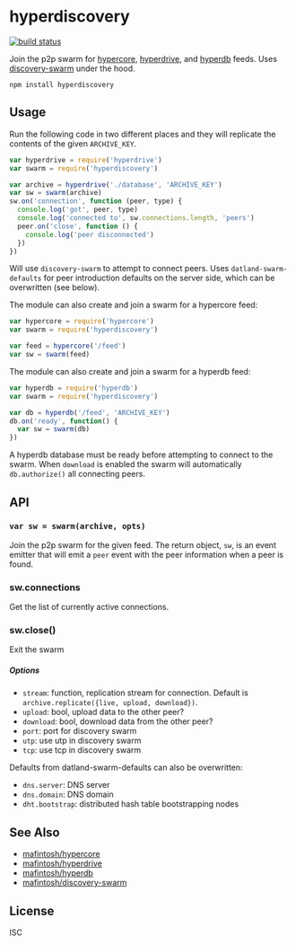 # hyperdiscovery

[![build status](https://travis-ci.org/karissa/hyperdiscovery.svg?branch=master)](http://travis-ci.org/karissa/hyperdiscovery)

Join the p2p swarm for [hypercore][core], [hyperdrive][drive], and [hyperdb][db] feeds. Uses
[discovery-swarm][swarm] under the hood.

```
npm install hyperdiscovery
```

## Usage

Run the following code in two different places and they will replicate the contents of the given `ARCHIVE_KEY`.

```js
var hyperdrive = require('hyperdrive')
var swarm = require('hyperdiscovery')

var archive = hyperdrive('./database', 'ARCHIVE_KEY')
var sw = swarm(archive)
sw.on('connection', function (peer, type) {
  console.log('got', peer, type) 
  console.log('connected to', sw.connections.length, 'peers')
  peer.on('close', function () {
    console.log('peer disconnected')
  })
})
```

Will use `discovery-swarm` to attempt to connect peers. Uses `datland-swarm-defaults` for peer introduction defaults on the server side, which can be overwritten (see below).

The module can also create and join a swarm for a hypercore feed:

```js
var hypercore = require('hypercore')
var swarm = require('hyperdiscovery')

var feed = hypercore('/feed')
var sw = swarm(feed)
```

The module can also create and join a swarm for a hyperdb feed:

```js
var hyperdb = require('hyperdb')
var swarm = require('hyperdiscovery')

var db = hyperdb('/feed', 'ARCHIVE_KEY')
db.on('ready', function() {
  var sw = swarm(db)
})
```

A hyperdb database must be ready before attempting to connect to the swarm. When `download` is enabled the swarm will automatically `db.authorize()` all connecting peers.

## API

### `var sw = swarm(archive, opts)`

Join the p2p swarm for the given feed. The return object, `sw`, is an event emitter that will emit a `peer` event with the peer information when a peer is found.

### sw.connections

Get the list of currently active connections.

### sw.close()

Exit the swarm

##### Options

  * `stream`: function, replication stream for connection. Default is `archive.replicate({live, upload, download})`.
  * `upload`: bool, upload data to the other peer?
  * `download`: bool, download data from the other peer?
  * `port`: port for discovery swarm
  * `utp`: use utp in discovery swarm
  * `tcp`: use tcp in discovery swarm

Defaults from datland-swarm-defaults can also be overwritten:

  * `dns.server`: DNS server
  * `dns.domain`: DNS domain
  * `dht.bootstrap`: distributed hash table bootstrapping nodes

## See Also
- [mafintosh/hypercore][core]
- [mafintosh/hyperdrive][drive]
- [mafintosh/hyperdb][db]
- [mafintosh/discovery-swarm][swarm]

## License
ISC

[core]: https://github.com/mafintosh/hypercore
[drive]: https://github.com/mafintosh/hyperdrive
[db]: https://github.com/mafintosh/hyperdb
[swarm]: https://github.com/mafintosh/discovery-swarm
